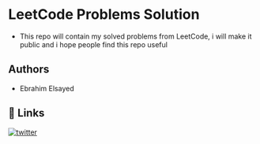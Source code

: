 # LeetCode Problems Solution
- This repo will contain my solved problems from LeetCode, i will make it public and i hope people find this repo useful


## Authors

- Ebrahim Elsayed

## 🔗 Links


[![twitter](https://img.shields.io/badge/twitter-1DA1F2?style=for-the-badge&logo=twitter&logoColor=white)](https://twitter.com/0x3brvh1m)

